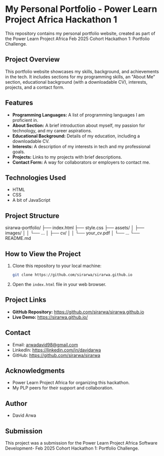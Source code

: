 # My Personal Portfolio - Power Learn Project Africa Hackathon 1

This repository contains my personal portfolio website, created as part of the Power Learn Project Africa Feb 2025 Cohort Hackathon 1: Portfolio Challenge.

## Project Overview

This portfolio website showcases my skills, background, and achievements in the tech. It includes sections for my programming skills, an "About Me" section, educational background (with a downloadable CV), interests, projects, and a contact form.

## Features

* **Programming Languages:** A list of programming languages I am proficient in.
* **About Section:** A brief introduction about myself, my passion for technology, and my career aspirations.
* **Educational Background:** Details of my education, including a downloadable CV.
* **Interests:** A description of my interests in tech and my professional goals.
* **Projects:** Links to my projects with brief descriptions.
* **Contact Form:** A way for collaborators or employers to contact me.

## Technologies Used

* HTML
* CSS
* A bit of JavaScript

## Project Structure

sirarwa-portfolio/
├── index.html
├── style.css
├── assets/
│   ├── images/
│   │   └── ...
│   ├── cv/
│   │   └── your_cv.pdf
│   └── ...
└── README.md
## How to View the Project

1.  Clone this repository to your local machine:
    ```bash
    git clone https://github.com/sirarwa/sirarwa.github.io
    ```
2.  Open the `index.html` file in your web browser.

## Project Links

* **GitHub Repository:** https://github.com/sirarwa/sirarwa.github.io
* **Live Demo:** https://sirarwa.github.io/

## Contact

* Email: arwadavid98@gmail.com
* LinkedIn: https://linkedin.com/in/davidarwa
* GitHub: https://github.com/sirarwa/sirarwa

## Acknowledgments

* Power Learn Project Africa for organizing this hackathon.
* My PLP peers for their support and collaboration.

## Author

* David Arwa

## Submission

This project was a submission for the Power Learn Project Africa Software Development- Feb 2025 Cohort Hackathon 1: Portfolio Challenge.
